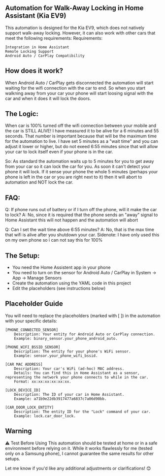 Automation for Walk-Away Locking in Home Assistant (Kia EV9)
-
This automation is designed for the Kia EV9, which does not natively support walk-away locking. However, it can also work with other cars that meet the following requirements:
Requirements:

    Integration in Home Assistant
    Remote Locking Support
    Android Auto / CarPlay Compatibility


How does it work?
-

When Android Auto / CarPlay gets disconnected the automation will start waiting for the wifi connection with the car to end. So when you start walkning away from your car your phone will start loosing signal with the car and when it does it will lock the doors.



The Logic:
-
When car is 100% turned off the wifi connection between your mobile and the car is STILL ALIVE!
I have measured it to be alive for a 6 minutes and 55 seconds.
That number is important because that will be the maximum time for the automation to live.
I have set 5 minutes as a "wait time" and you can adjust it lower or higher, but do not exeed 6:55 minutes since that will allow your car to lock itself even if your phone is in the car.

So:
As standard the automation waits up to 5 minutes for you to get away from your car so it can lock the car for you. As soon it can't detect your phone it will lock.
If it sense your phone the whole 5 minutes (perhaps your phone is left in the car or you are right next to it) then it will abort to automation and NOT lock the car.


FAQ:
-

Q: If phone runs out of battery or if I turn off the phone, will it make the car to lock? 
A: No, since it is required that the phone sends an "away" signal to Home Assistant this will not happen and the automation will abort

Q: Can I set the wait time above 6:55 minutes?
A: No, that is the max time that wifi is alive after you shutdown your car. Sidenote: I have only used this on my own phone so i can not say this for 100%


The Setup:
-
* You need the Home Assistent app in your phone
* You need to turn on the sensor for Android Auto / CarPlay in System -> App -> Manage Sensors
* Create the automation using the YAML code in this project
* Edit the placeholders (see instructions below)


Placeholder Guide
-
You will need to replace the placeholders (marked with [ ]) in the automation with your specific details:

    [PHONE_CONNECTED_SENSOR]
        Description: Your entity for Android Auto or CarPlay connection.
        Example: binary_sensor.your_phone_android_auto.

    [PHONE_WIFI_BSSID_SENSOR]
        Description: The entity for your phone's WiFi sensor.
        Example: sensor.your_phone_wifi_bssid.

    [CAR MAC ADDRESS]
        Description: Your car's WiFi (ad-hoc) MAC address.
        Details: You can find this in Home Assistant as a sensor, representing the network your phone connects to while in the car.
        Format: xx:xx:xx:xx:xx:xx.

    [LOCK_DEVICE_ID]
        Description: The ID of your car in Home Assistant.
        Example: a71b9e22db3917477a6837c7a06d90bb.

    [CAR_DOOR_LOCK_ENTITY]
        Description: The entity ID for the "Lock" command of your car.
        Example: lock.car_door_lock.


Warning
-
⚠️ Test Before Using
This automation should be tested at home or in a safe environment before relying on it. While it works flawlessly for me (tested only on a Samsung phone), I cannot guarantee the same results for other setups.

Let me know if you'd like any additional adjustments or clarifications! 😊
